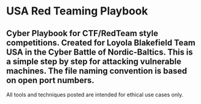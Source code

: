 # USA Red Teaming Playbook
Cyber Playbook for CTF/RedTeam style competitions. Created for Loyola Blakefield Team USA in the Cyber Battle of Nordic-Baltics. This is a simple step by step for attacking vulnerable machines. The file naming convention is based on open port numbers.
---

All tools and techniques posted are intended for ethical use cases only.